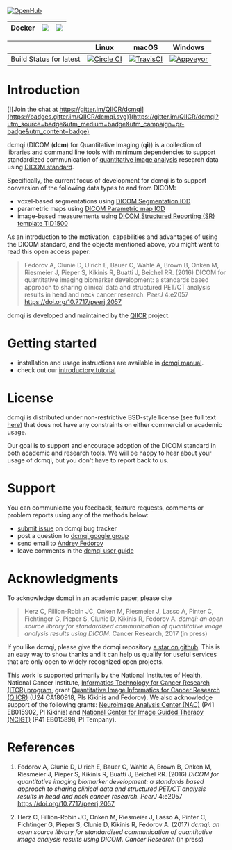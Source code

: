 
[![OpenHub](https://www.openhub.net/p/dcmqi/widgets/project_thin_badge.gif)](https://www.openhub.net/p/dcmqi)

| Docker | [![](https://images.microbadger.com/badges/version/qiicr/dcmqi:v1.0.5.svg)](https://microbadger.com/images/qiicr/dcmqi:v1.0.5) | [![](https://images.microbadger.com/badges/version/qiicr/dcmqi.svg)](https://microbadger.com/images/qiicr/dcmqi) |
|--------|--------------------------------------------------------------------------------------------------------------------------------|-------------------------------------------------------------------------------------------------------------------|

|              | Linux                                                                                                  | macOS                                                                                                | Windows                                                                                                                             |
|--------------|--------------------------------------------------------------------------------------------------------|-------------------------------------------------------------------------------------------------------|-------------------------------------------------------------------------------------------------------------------------------------|
| Build Status for latest | [![Circle CI](https://circleci.com/gh/QIICR/dcmqi.svg?style=svg)](https://circleci.com/gh/QIICR/dcmqi) | [![TravisCI](https://travis-ci.org/QIICR/dcmqi.svg?branch=master)](https://travis-ci.org/QIICR/dcmqi) | [![Appveyor](https://ci.appveyor.com/api/projects/status/04l87y2j6prboap7?svg=true)](https://ci.appveyor.com/project/fedorov/dcmqi) |

# Introduction

[![Join the chat at https://gitter.im/QIICR/dcmqi](https://badges.gitter.im/QIICR/dcmqi.svg)](https://gitter.im/QIICR/dcmqi?utm_source=badge&utm_medium=badge&utm_campaign=pr-badge&utm_content=badge)

dcmqi (DICOM (**dcm**) for Quantitative Imaging (**qi**)) is a collection of libraries and command line tools with minimum dependencies to support standardized communication of [quantitative image analysis](http://journals.sagepub.com/doi/pdf/10.1177/0962280214537333) research data using [DICOM standard](https://en.wikipedia.org/wiki/DICOM).

Specifically, the current focus of development for dcmqi is to support conversion of the following data types to and from DICOM:
* voxel-based segmentations using [DICOM Segmentation IOD](http://dicom.nema.org/medical/dicom/current/output/chtml/part03/sect_A.51.html)
* parametric maps using [DICOM Parametric map IOD](http://dicom.nema.org/medical/dicom/current/output/chtml/part03/sect_A.75.html)
* image-based measurements using [DICOM Structured Reporting (SR) template TID1500](http://dicom.nema.org/medical/dicom/current/output/chtml/part16/chapter_A.html#sect_TID_1500)

As an introduction to the motivation, capabilities and advantages of using the DICOM standard, and the objects mentioned above, you might want to read this open access paper:

> Fedorov A, Clunie D, Ulrich E, Bauer C, Wahle A, Brown B, Onken M, Riesmeier J, Pieper S, Kikinis R, Buatti J, Beichel RR. (2016) DICOM for quantitative imaging biomarker development: a standards based approach to sharing clinical data and structured PET/CT analysis results in head and neck cancer research. *PeerJ* 4:e2057 https://doi.org/10.7717/peerj.2057

dcmqi is developed and maintained by the [QIICR](http://qiicr.org) project.

# Getting started

* installation and usage instructions are available in [dcmqi manual](https://qiicr.gitbooks.io/dcmqi-guide).
* check out our [introductory tutorial](http://qiicr.org/dcmqi-guide/tutorials/intro.html)

# License

dcmqi is distributed under non-restrictive BSD-style license (see full text [here](https://github.com/QIICR/dcmqi/blob/master/LICENSE.txt)) that does not have any constraints on either commercial or academic usage.

Our goal is to support and encourage adoption of the DICOM standard in both academic and research tools. We will be happy to hear about your usage of dcmqi, but you don't have to report back to us.

# Support

You can communicate you feedback, feature requests, comments or problem reports using any of the methods below:
* [submit issue](https://github.com/QIICR/dcmqi/issues/new) on dcmqi bug tracker
* post a question to [dcmqi google
  group](https://groups.google.com/forum/#!forum/dcmqi)
* send email to [Andrey Fedorov](http://fedorov.github.io)
* leave comments in the [dcmqi user guide](https://qiicr.gitbooks.io/dcmqi-guide)

# Acknowledgments

To acknowledge dcmqi in an academic paper, please cite

> Herz C, Fillion-Robin JC, Onken M, Riesmeier J, Lasso A, Pinter C, Fichtinger G, Pieper S, Clunie D, Kikinis R, Fedorov A. _dcmqi: an open source library for standardized communication of quantitative image analysis results using DICOM_. Cancer Research, 2017 (in press)

If you like dcmqi, please give the dcmqi repository [a star on github](https://help.github.com/articles/about-stars/). This is an easy way to show thanks and it can help us qualify for useful services that are only open to widely recognized open projects.

This work is supported primarily by the National Institutes of Health, National Cancer Institute, [Informatics Technology for Cancer Research (ITCR) program](https://itcr.nci.nih.gov/), grant [Quantitative Image Informatics for Cancer Research (QIICR)](http://qiicr.org) (U24 CA180918, PIs Kikinis and Fedorov). We also acknowledge support of the following grants: [Neuroimage Analysis Center (NAC)](http://nac.spl.harvard.edu/) (P41 EB015902, PI Kikinis) and [National Center for Image Guided Therapy (NCIGT)](http://ncigt.org) (P41 EB015898, PI Tempany).

# References

1. Fedorov A, Clunie D, Ulrich E, Bauer C, Wahle A, Brown B, Onken M, Riesmeier J, Pieper S, Kikinis R, Buatti J, Beichel RR. (2016) _DICOM for quantitative imaging biomarker development: a standards based approach to sharing clinical data and structured PET/CT analysis results in head and neck cancer research._ *PeerJ* 4:e2057 https://doi.org/10.7717/peerj.2057

2. Herz C, Fillion-Robin JC, Onken M, Riesmeier J, Lasso A, Pinter C, Fichtinger G, Pieper S, Clunie D, Kikinis R, Fedorov A. (2017) _dcmqi: an open source library for standardized communication of quantitative image analysis results using DICOM_. *Cancer Research* (in press)
